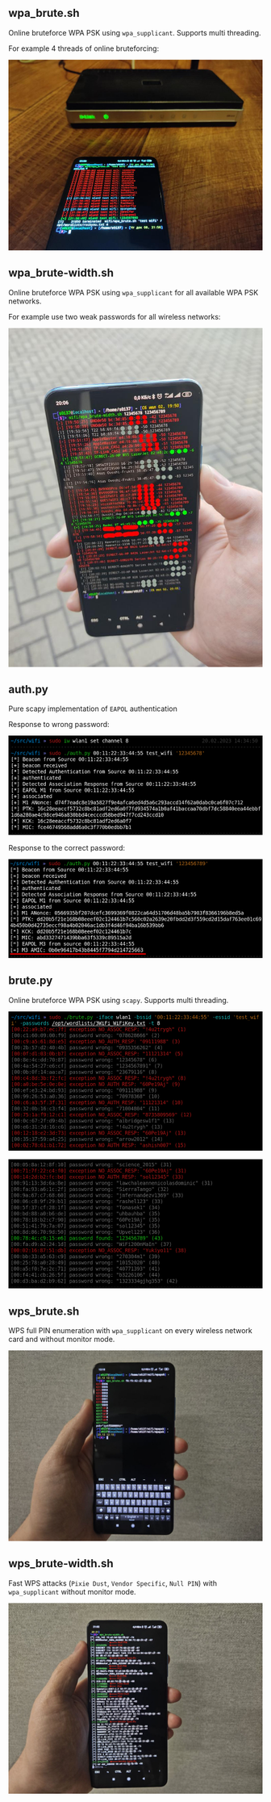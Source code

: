 ## wpa_brute.sh

Online bruteforce WPA PSK using `wpa_supplicant`. Supports multi threading.

For example 4 threads of online bruteforcing:

![wpa_brute.sh](demo/wpa_brute.jpg)

## wpa_brute-width.sh

Online bruteforce WPA PSK using `wpa_supplicant` for all available WPA PSK networks.

For example use two weak passwords for all wireless networks:

![wpa_brute-width.sh](demo/wpa_brute-width.jpg)

## auth.py

Pure scapy implementation of `EAPOL` authentication

Response to wrong password:

![auth.py](demo/auth.png)

Response to the correct password:

![auth.py](demo/auth2.png)

## brute.py

Online bruteforce WPA PSK using `scapy`. Supports multi threading.

![brute.py](demo/brute.png)

![brute.py](demo/brute2.png)

## wps_brute.sh

WPS full PIN enumeration with `wpa_supplicant` on every wireless network card and without monitor mode.

![wps_brute.sh](demo/wps_brute.jpg)

## wps_brute-width.sh

Fast WPS attacks (`Pixie Dust`, `Vendor Specific`, `Null PIN`) with `wpa_supplicant` without monitor mode.

![wps_brute-width.sh](demo/wps_brute-width.jpg)
